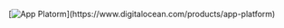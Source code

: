 [![App Platorm]([https://doimages.nyc3.cdn.digitaloceanspaces.com/002Blog/0-BLOG-BANNERS/app_platform.png](https://github.com/ShubhamSharma3901/ShubhamSharma3901/blob/main/header.png?raw=true))](https://www.digitalocean.com/products/app-platform)
